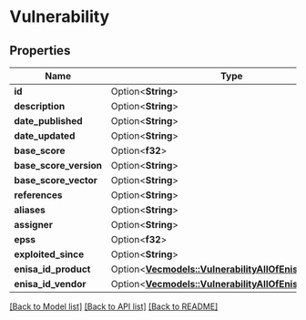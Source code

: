 # Vulnerability

## Properties

Name | Type | Description | Notes
------------ | ------------- | ------------- | -------------
**id** | Option<**String**> |  | [optional]
**description** | Option<**String**> |  | [optional]
**date_published** | Option<**String**> |  | [optional]
**date_updated** | Option<**String**> |  | [optional]
**base_score** | Option<**f32**> |  | [optional]
**base_score_version** | Option<**String**> |  | [optional]
**base_score_vector** | Option<**String**> |  | [optional]
**references** | Option<**String**> |  | [optional]
**aliases** | Option<**String**> |  | [optional]
**assigner** | Option<**String**> |  | [optional]
**epss** | Option<**f32**> |  | [optional]
**exploited_since** | Option<**String**> |  | [optional]
**enisa_id_product** | Option<[**Vec<models::VulnerabilityAllOfEnisaIdProduct>**](Vulnerability_allOf_enisaIdProduct.md)> |  | [optional]
**enisa_id_vendor** | Option<[**Vec<models::VulnerabilityAllOfEnisaIdVendor>**](Vulnerability_allOf_enisaIdVendor.md)> |  | [optional]

[[Back to Model list]](../README.md#documentation-for-models) [[Back to API list]](../README.md#documentation-for-api-endpoints) [[Back to README]](../README.md)



